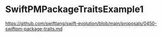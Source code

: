 # SwiftPMPackageTraitsExample1
https://github.com/swiftlang/swift-evolution/blob/main/proposals/0450-swiftpm-package-traits.md
